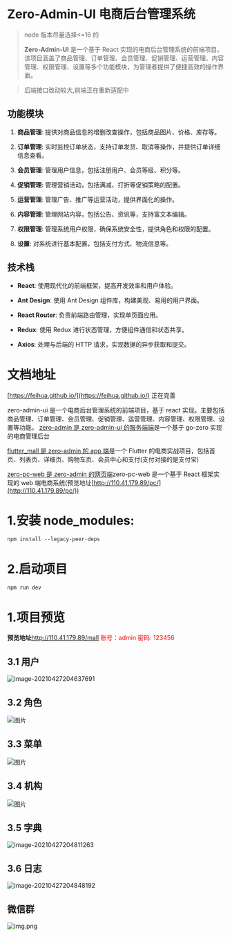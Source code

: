 # Zero-Admin-UI 电商后台管理系统

> node 版本尽量选择<=16 的
>
> **Zero-Admin-UI** 是一个基于 React 实现的电商后台管理系统的前端项目。该项目涵盖了商品管理、订单管理、会员管理、促销管理、运营管理、内容管理、权限管理、设置等多个功能模块，为管理者提供了便捷高效的操作界面。

> 后端接口改动较大,前端正在重新适配中

## 功能模块

1. **商品管理**: 提供对商品信息的增删改查操作，包括商品图片、价格、库存等。

2. **订单管理**: 实时监控订单状态，支持订单发货、取消等操作，并提供订单详细信息查看。

3. **会员管理**: 管理用户信息，包括注册用户、会员等级、积分等。

4. **促销管理**: 管理营销活动，包括满减、打折等促销策略的配置。

5. **运营管理**: 管理广告、推广等运营活动，提供界面化的操作。

6. **内容管理**: 管理网站内容，包括公告、资讯等，支持富文本编辑。

7. **权限管理**: 管理系统用户权限，确保系统安全性，提供角色和权限的配置。

8. **设置**: 对系统进行基本配置，包括支付方式、物流信息等。

## 技术栈

- **React**: 使用现代化的前端框架，提高开发效率和用户体验。

- **Ant Design**: 使用 Ant Design 组件库，构建美观、易用的用户界面。

- **React Router**: 负责前端路由管理，实现单页面应用。

- **Redux**: 使用 Redux 进行状态管理，方便组件通信和状态共享。

- **Axios**: 处理与后端的 HTTP 请求，实现数据的异步获取和提交。

# 文档地址

[https://feihua.github.io/](https://feihua.github.io/) 正在完善

zero-admin-ui 是一个电商后台管理系统的前端项目，基于 react 实现。主要包括商品管理、订单管理、会员管理、促销管理、运营管理、内容管理、权限管理、设置等功能。 [zero-admin 是 zero-admin-ui 的服务端端](https://github.com/feihua/zero-admin)是一个基于 go-zero 实现的电商管理后台

[flutter_mall 是 zero-admin 的 app 端](https://github.com/feihua/flutter_mall)是一个 Flutter 的电商实战项目，包括首页、列表页、详细页、购物车页、会员中心和支付(支付对接的是支付宝)

[zero-pc-web 是 zero-admin 的网页端](https://github.com/feihua/zero-pc-web)zero-pc-web 是一个基于 React 框架实现的 web 端电商系统(预览地址[http://110.41.179.89/pc/](http://110.41.179.89/pc/))

# 1.安装 node_modules:

```shell
npm install --legacy-peer-deps

```

# 2.启动项目

```shell
npm run dev
```

# 1.项目预览

**预览地址**http://110.41.179.89/mall <span  style="color: red;"> 账号：admin 密码: 123456</span>

## 3.1 用户

![image-20210427204637691](./images/user.png)

## 3.2 角色

![图片](./images/role.png)

## 3.3 菜单

![图片](./images/menu.png)

## 3.4 机构

![图片](./images/dept.png)

## 3.5 字典

![image-20210427204811263](./images/dict.png)

## 3.6 日志

![image-20210427204848192](./images/log.png)

## 微信群
![img.png](images/img.png)

